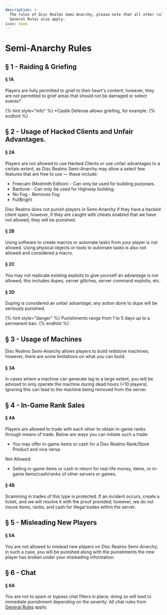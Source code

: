 ```yaml
---
description: >-
  The rules of Disc Realms Semi-Anarchy, please note that all other rules from
  General Rules also apply.
icon: bomb
---
```


# Semi-Anarchy Rules

## § 1 - Raiding & Griefing&#x20;

#### § 1A

Players are fully permitted to grief to their heart's content; however, they are not permitted to grief areas that should not be damaged or select events\*.

{% hint style="info" %}
\*Castle Defense allows griefing, for example.
{% endhint %}

## § 2 - Usage of Hacked Clients and Unfair Advantages.

#### § 2A

Players are not allowed to use Hacked Clients or use unfair advantages to a certain extent, as Disc Realms Semi-Anarchy may allow a select few features that are free to use — these include:

* Freecam (Modrinth Edition) - Can only be used for building purposes.
* Baritone - Can only be used for Highway building.
* No Fog - Removes Fog
* FullBright

Disc Realms does not punish players in Semi-Anarchy if they have a hacked client open; however, if they are caught with cheats enabled that we have not allowed, they will be punished.

#### § 2B

Using software to create macros or automate tasks from your player is not allowed. Using physical objects or tools to automate tasks is also not allowed and considered a macro.

#### § 2C

You may not replicate existing exploits to give yourself an advantage is not allowed; this includes dupes, server glitches,  server command exploits, etc.

#### § 2D

Duping is considered an unfair advantage; any action done to dupe will be seriously punished.

{% hint style="danger" %}
Punishments range from 1 to 5 days up to a permanent ban.
{% endhint %}

## § 3 - Usage of Machines

Disc Realms Semi-Anarchy allows players to build redstone machines; however, there are some limitations on what you can build.

#### § 3A

In cases where a machine can generate lag to a large extent, you will be advised to only operate the machine during dead hours (<10 players). Ignoring this can lead to the machine being removed from the server.

## § 4 - In-Game Rank Sales

#### § 4A

Players are allowed to trade with each other to obtain in-game ranks through means of trade. Below are ways you can initiate such a trade:

* You may offer in-game items or cash for a Disc Realms Rank/Store Product and vice versa.

Not Allowed:

* Selling in-game items or cash in return for real-life money, items, or in-game items/cash/ranks of other servers or games.

#### § 4B

Scamming in trades of this type is protected. If an incident occurs, create a ticket, and we will resolve it with the proof provided; however, we do not insure items, ranks, and cash for illegal trades within the server.&#x20;

## § 5 - Misleading New Players

#### § 5A

You are not allowed to mislead new players on Disc Realms Semi-Anarchy; in such a case, you will be punished along with the punishments the new player has broken under your misleading information.

## § 6 - Chat

#### § 6A

You are not to spam or bypass chat filters in place; doing so will lead to immediate punishment depending on the severity. All chat rules from [General Rules](https://wiki.discrealms.net/server-information/general-rules#id-5-nsfw-and-inappropriate-content) apply.

